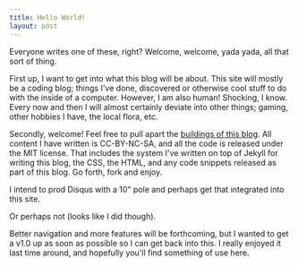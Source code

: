 ```yaml
---
title: Hello World!
layout: post
---
```


Everyone writes one of these, right? Welcome, welcome, yada yada, all that sort of thing.

First up, I want to get into what this blog will be about. This site will mostly be a
coding blog; things I've done, discovered or otherwise cool stuff to do with the 
inside of a computer. However, I am also human! Shocking, I know. Every now and then 
I will almost certainly deviate into other things; gaming, other hobbies I have, the 
local flora, etc.

Secondly, welcome! Feel free to pull apart the [buildings of this blog][source]. All
content I have written is CC-BY-NC-SA, and all the code is released under the MIT
license. That includes the system I've written on top of Jekyll for writing this blog,
the CSS, the HTML, and any code snippets released as part of this blog. Go forth, fork
and enjoy.

I intend to prod Disqus with a 10" pole and perhaps get that integrated into this site.

Or perhaps not (looks like I did though).

Better navigation and more features will be forthcoming, but I wanted to get a v1.0 up
as soon as possible so I can get back into this. I really enjoyed it last time around,
and hopefully you'll find something of use here.

  [source]: http://github.com/mscharley/mscharley.github.com/
